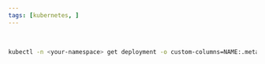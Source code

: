 ```yaml
---
tags: [kubernetes, ]
---
```


</br>

```bash ln:False
kubectl -n <your-namespace> get deployment -o custom-columns=NAME:.metadata.name,REPLICAS:.spec.replicas
```
